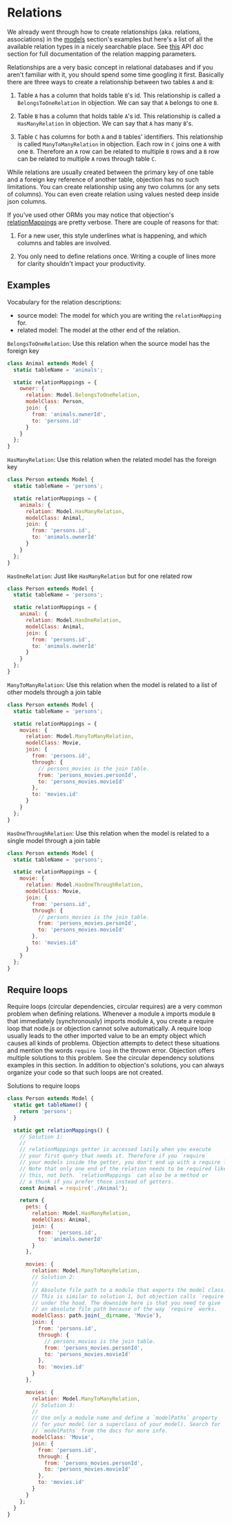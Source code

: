 # Relations

We already went through how to create relationships (aka. relations, associations) in the [models](/guide/models.html) section's examples but here's a list of all the available relation types in a nicely searchable place. See [this](/api/types/#type-relationmapping) API doc section for full documentation of the relation mapping parameters.

Relationships are a very basic concept in relational databases and if you aren't familiar with it, you should spend some time googling it first. Basically there are three ways to create a relationship between two tables `A` and `B`:

1. Table `A` has a column that holds table `B`'s id. This relationship is called a `BelongsToOneRelation` in objection.
   We can say that `A` belongs to one `B`.

2. Table `B` has a column that holds table `A`'s id. This relationship is called a `HasManyRelation` in objection.
   We can say that `A` has many `B`'s.

3. Table `C` has columns for both `A` and `B` tables' identifiers. This relationship is called `ManyToManyRelation` in objection.
   Each row in `C` joins one `A` with one `B`. Therefore an `A` row can be related to multiple `B` rows and a `B` row can be related to
   multiple `A` rows through table `C`.

While relations are usually created between the primary key of one table and a foreign key reference of another table, objection has no such limitations. You can create relationship using any two columns (or any sets of columns). You can even create relation using values nested deep inside json columns.

If you've used other ORMs you may notice that objection's [relationMappings](/api/model/static-properties.html#static-relationmappings) are pretty verbose. There are couple of reasons for that:

1. For a new user, this style underlines what is happening, and which columns and tables are involved.

2. You only need to define relations once. Writing a couple of lines more for clarity shouldn't impact your productivity.

## Examples

Vocabulary for the relation descriptions:

- source model: The model for which you are writing the `relationMapping` for.
- related model: The model at the other end of the relation.

`BelongsToOneRelation`: Use this relation when the source model has the foreign key

```js
class Animal extends Model {
  static tableName = 'animals';

  static relationMappings = {
    owner: {
      relation: Model.BelongsToOneRelation,
      modelClass: Person,
      join: {
        from: 'animals.ownerId',
        to: 'persons.id'
      }
    }
  };
}
```

`HasManyRelation`: Use this relation when the related model has the foreign key

```js
class Person extends Model {
  static tableName = 'persons';

  static relationMappings = {
    animals: {
      relation: Model.HasManyRelation,
      modelClass: Animal,
      join: {
        from: 'persons.id',
        to: 'animals.ownerId'
      }
    }
  };
}
```

`HasOneRelation`: Just like `HasManyRelation` but for one related row

```js
class Person extends Model {
  static tableName = 'persons';

  static relationMappings = {
    animal: {
      relation: Model.HasOneRelation,
      modelClass: Animal,
      join: {
        from: 'persons.id',
        to: 'animals.ownerId'
      }
    }
  };
}
```

`ManyToManyRelation`: Use this relation when the model is related to a list of other models through a join table

```js
class Person extends Model {
  static tableName = 'persons';

  static relationMappings = {
    movies: {
      relation: Model.ManyToManyRelation,
      modelClass: Movie,
      join: {
        from: 'persons.id',
        through: {
          // persons_movies is the join table.
          from: 'persons_movies.personId',
          to: 'persons_movies.movieId'
        },
        to: 'movies.id'
      }
    }
  };
}
```

`HasOneThroughRelation`: Use this relation when the model is related to a single model through a join table

```js
class Person extends Model {
  static tableName = 'persons';

  static relationMappings = {
    movie: {
      relation: Model.HasOneThroughRelation,
      modelClass: Movie,
      join: {
        from: 'persons.id',
        through: {
          // persons_movies is the join table.
          from: 'persons_movies.personId',
          to: 'persons_movies.movieId'
        },
        to: 'movies.id'
      }
    }
  };
}
```

## Require loops

Require loops (circular dependencies, circular requires) are a very common problem when defining relations. Whenever a module `A` imports module `B` that immediately (synchronously) imports module `A`, you create a require loop that node.js or objection cannot solve automatically. A require loop usually leads to the other imported value to be an empty object which causes all kinds of problems. Objection attempts to detect these situations and mention the words `require loop` in the thrown error. Objection offers multiple solutions to this problem. See the circular dependency solutions examples in this section. In addition to objection's solutions, you can always organize your code so that such loops are not created.

Solutions to require loops

```js
class Person extends Model {
  static get tableName() {
    return 'persons';
  }

  static get relationMappings() {
    // Solution 1:
    //
    // relationMappings getter is accessed lazily when you execute
    // your first query that needs it. Therefore if you `require`
    // your models inside the getter, you don't end up with a require loop.
    // Note that only one end of the relation needs to be required like
    // this, not both. `relationMappings` can also be a method or
    // a thunk if you prefer those instead of getters.
    const Animal = require('./Animal');

    return {
      pets: {
        relation: Model.HasManyRelation,
        modelClass: Animal,
        join: {
          from: 'persons.id',
          to: 'animals.ownerId'
        }
      },

      movies: {
        relation: Model.ManyToManyRelation,
        // Solution 2:
        //
        // Absolute file path to a module that exports the model class.
        // This is similar to solution 1, but objection calls `require`
        // under the hood. The downside here is that you need to give
        // an absolute file path because of the way `require` works.
        modelClass: path.join(__dirname, 'Movie'),
        join: {
          from: 'persons.id',
          through: {
            // persons_movies is the join table.
            from: 'persons_movies.personId',
            to: 'persons_movies.movieId'
          },
          to: 'movies.id'
        }
      },

      movies: {
        relation: Model.ManyToManyRelation,
        // Solution 3:
        //
        // Use only a module name and define a `modelPaths` property
        // for your model (or a superclass of your model). Search for
        // `modelPaths` from the docs for more info.
        modelClass: 'Movie',
        join: {
          from: 'persons.id',
          through: {
            from: 'persons_movies.personId',
            to: 'persons_movies.movieId'
          },
          to: 'movies.id'
        }
      }
    };
  }
}
```
